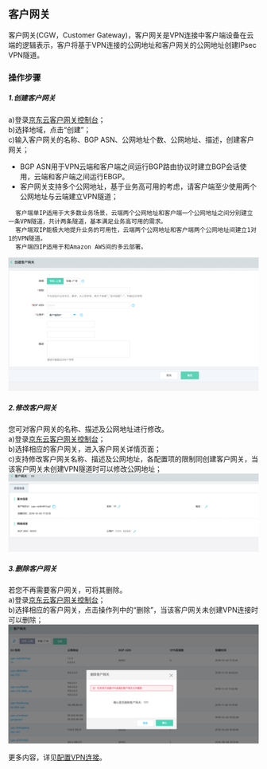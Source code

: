 ## 客户网关
客户网关(CGW，Customer Gateway)，客户网关是VPN连接中客户端设备在云端的逻辑表示，客户将基于VPN连接的公网地址和客户网关的公网地址创建IPsec VPN隧道。


### 操作步骤
##### 1.创建客户网关
a)登录[京东云客户网关控制台](https://cns-console.jdcloud.com/host/customerGateway/list)；  </br>
b)选择地域，点击“创建”；</br>
c)输入客户网关的名称、BGP ASN、公网地址个数、公网地址、描述，创建客户网关；</br>
* BGP ASN用于VPN云端和客户端之间运行BGP路由协议时建立BGP会话使用，云端和客户端之间运行EBGP。
* 客户网关支持多个公网地址，基于业务高可用的考虑，请客户端至少使用两个公网地址与云端建立VPN隧道；

```
  客户端单IP适用于大多数业务场景，云端两个公网地址和客户端一个公网地址之间分别建立一条VPN隧道，共计两条隧道，基本满足业务高可用的需求。
  客户端双IP能极大地提升业务的可用性，云端两个公网地址和客户端两个公网地址间建立1对1的VPN隧道。
  客户端四IP适用于和Amazon AWS间的多云部署。
```
![](../../../../../image/Networking/VPN/Operation-Guide/create-cgw.png)

##### 2.修改客户网关
您可对客户网关的名称、描述及公网地址进行修改。</br>
a)登录[京东云客户网关控制台](https://cns-console.jdcloud.com/host/customerGateway/list)；  </br>
b)选择相应的客户网关，进入客户网关详情页面；</br>
c)支持修改客户网关名称、描述及公网地址，各配置项的限制同创建客户网关，当该客户网关未创建VPN隧道时可以修改公网地址；</br>
![](../../../../../image/Networking/VPN/Operation-Guide/update-cgw.png)

##### 3.删除客户网关
若您不再需要客户网关，可将其删除。</br>
a)登录[京东云客户网关控制台](https://cns-console.jdcloud.com/host/customerGateway/list)；  </br>
b)选择相应的客户网关，点击操作列中的“删除”，当该客户网关未创建VPN连接时可以删除；</br>
![](../../../../../image/Networking/VPN/Operation-Guide/delete-cgw.png)


更多内容，详见[配置VPN连接](../../Operation-Guide/VPN-Connection-Management/VPN-Connection-Configuration.md)。
